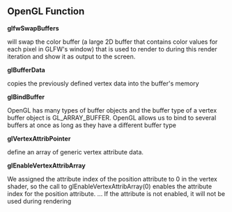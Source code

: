 ## OpenGL Function

**glfwSwapBuffers**

will swap the color buffer (a large 2D buffer that contains color values for each pixel in GLFW's window) that is used to render to during this render iteration and show it as output to the screen.


**glBufferData**


copies the previously defined vertex data into the buffer's memory


**glBindBuffer**


OpenGL has many types of buffer objects and the buffer type of a vertex buffer object is GL_ARRAY_BUFFER. OpenGL allows us to bind to several buffers at once as long as they have a different buffer type


**glVertexAttribPointer**


define an array of generic vertex attribute data.


**glEnableVertexAttribArray**

We assigned the attribute index of the position attribute to 0 in the vertex shader, so the call to glEnableVertexAttribArray(0) enables the attribute index for the position attribute. ... If the attribute is not enabled, it will not be used during rendering

